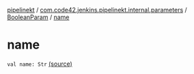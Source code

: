 [pipelinekt](../../index.md) / [com.code42.jenkins.pipelinekt.internal.parameters](../index.md) / [BooleanParam](index.md) / [name](./name.md)

# name

`val name: Str` [(source)](https://github.com/code42/pipelinekt/tree/master/internal/src/main/kotlin/com/code42/jenkins/pipelinekt/internal/parameters/BooleanParam.kt#L13)